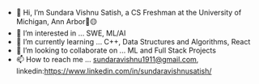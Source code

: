 - 👋 Hi, I’m Sundara Vishnu Satish, a CS Freshman at the University of Michigan, Ann Arbor💙🟡
- 👀 I’m interested in ... SWE, ML/AI
- 🌱 I’m currently learning ... C++, Data Structures and Algorithms, React
- 💞️ I’m looking to collaborate on ... ML and Full Stack Projects
- 📫 How to reach me ... sundaravishnu1911@gmail.com, linkedin:https://www.linkedin.com/in/sundaravishnusatish/

<!---
svishnus/svishnus is a ✨ special ✨ repository because its `README.md` (this file) appears on your GitHub profile.
You can click the Preview link to take a look at your changes.
--->
